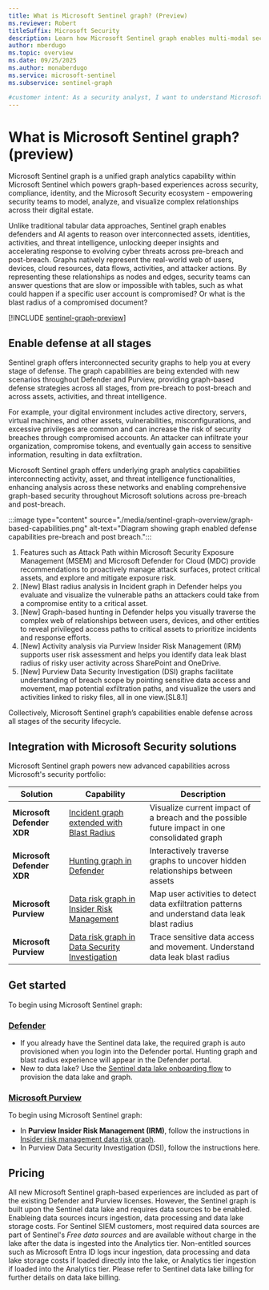 ```yaml
---
title: What is Microsoft Sentinel graph? (Preview)
ms.reviewer: Robert
titleSuffix: Microsoft Security  
description: Learn how Microsoft Sentinel graph enables multi-modal security analytics through graph-based representation of security data, providing deep insights into digital environments and attack paths.
author: mberdugo
ms.topic: overview
ms.date: 09/25/2025
ms.author: monaberdugo
ms.service: microsoft-sentinel
ms.subservice: sentinel-graph

#customer intent: As a security analyst, I want to understand Microsoft Sentinel graph capabilities so that I can detect complex attack paths and relationships that are difficult to identify with traditional tabular queries.
---
```



# What is Microsoft Sentinel graph? (preview)

Microsoft Sentinel graph is a unified graph analytics capability within Microsoft Sentinel which powers graph-based experiences across security, compliance, identity, and the Microsoft Security ecosystem - empowering security teams to model, analyze, and visualize complex relationships across their digital estate.  

Unlike traditional tabular data approaches, Sentinel graph enables defenders and AI agents to reason over interconnected assets, identities, activities, and threat intelligence, unlocking deeper insights and accelerating response to evolving cyber threats across pre-breach and post-breach. Graphs natively represent the real-world web of users, devices, cloud resources, data flows, activities, and attacker actions. By representing these relationships as nodes and edges, security teams can answer questions that are slow or impossible with tables, such as what could happen if a specific user account is compromised? Or what is the blast radius of a compromised document? 

[!INCLUDE [sentinel-graph-preview](../includes/sentinel-graph-preview.md)]

## Enable defense at all stages

Sentinel graph offers interconnected security graphs to help you at every stage of defense. The graph capabilities are being extended with new scenarios throughout Defender and Purview, providing graph-based defense strategies across all stages, from pre-breach to post-breach and across assets, activities, and threat intelligence.

For example, your digital environment includes active directory, servers, virtual machines, and other assets, vulnerabilities, misconfigurations, and excessive privileges are common and can increase the risk of security breaches through compromised accounts. An attacker can infiltrate your organization, compromise tokens, and eventually gain access to sensitive information, resulting in data exfiltration.

Microsoft Sentinel graph offers underlying graph analytics capabilities interconnecting activity, asset, and threat intelligence functionalities, enhancing analysis across these networks and enabling comprehensive graph-based security throughout Microsoft solutions across pre-breach and post-breach.

:::image type="content" source="./media/sentinel-graph-overview/graph-based-capabilities.png" alt-text="Diagram showing graph enabled defense capabilities pre-breach and post breach.":::

1. Features such as Attack Path within Microsoft Security Exposure Management (MSEM) and Microsoft Defender for Cloud (MDC) provide recommendations to proactively manage attack surfaces, protect critical assets, and explore and mitigate exposure risk. 
1. [New] Blast radius analysis in Incident graph in Defender helps you evaluate and visualize the vulnerable paths an attackers could take from a compromise entity to a critical asset.
1. [New] Graph-based hunting in Defender helps you visually traverse the complex web of relationships between users, devices, and other entities to reveal privileged access paths to critical assets to prioritize incidents and response efforts. 
1. [New] Activity analysis via Purview Insider Risk Management (IRM) supports user risk assessment and helps you identify data leak blast radius of risky user activity across SharePoint and OneDrive.
1. [New] Purview Data Security Investigation (DSI) graphs facilitate understanding of breach scope by pointing sensitive data access and movement, map potential exfiltration paths, and visualize the users and activities linked to risky files, all in one view.[SL8.1] 

Collectively, Microsoft Sentinel graph’s capabilities enable defense across all stages of the security lifecycle.

## Integration with Microsoft Security solutions

Microsoft Sentinel graph powers new advanced capabilities across Microsoft's security portfolio:

| Solution | Capability | Description |
|----------|------------|-------------|
| **Microsoft Defender XDR** | [Incident graph extended with Blast Radius](https://aka.ms/sentinel/graph/docs/incidents) | Visualize current impact of a breach and the possible future impact in one consolidated graph |
| **Microsoft Defender XDR** | [Hunting graph in Defender](https://aka.ms/sentinel/graph/docs/hunting) | Interactively traverse graphs to uncover hidden relationships between assets |
| **Microsoft Purview** | [Data risk graph in Insider Risk Management](https://aka.ms/sentinel/graph/docs/dsi) | Map user activities to detect data exfiltration patterns and understand data leak blast radius |
| **Microsoft Purview** | [Data risk graph in Data Security Investigation](https://aka.ms/sentinel/graph/docs/irm) | Trace sensitive data access and movement. Understand data leak blast radius |

## Get started

To begin using Microsoft Sentinel graph:

### [Defender](#tab/defender)

* If you already have the Sentinel data lake, the required graph is auto provisioned when you login into the Defender portal. Hunting graph and blast radius experience will appear in the Defender portal.
* New to data lake? Use the [Sentinel data lake onboarding flow](./sentinel-lake-onboard-defender.md) to provision the data lake and graph.

### [Microsoft Purview](#tab/purview)

To begin using Microsoft Sentinel graph:

* In **Purview Insider Risk Management (IRM)**, follow the instructions in [Insider risk management data risk graph](/purview/insider-risk-management-data-risk-graph).
* In Purview Data Security Investigation (DSI), follow the instructions here.

## Pricing

All new Microsoft Sentinel graph-based experiences are included as part of the existing Defender and Purview licenses. However, the Sentinel graph is built upon the Sentinel data lake and requires data sources to be enabled. Enableing data sources incurs ingestion, data processing and data lake storage costs. For Sentinel SIEM customers, most required data sources are part of Sentinel's *Free data sources* and are available without charge in the lake after the data is ingested into the Analytics tier. Non-entitled sources such as Microsoft Entra ID logs incur ingestion, data processing and data lake storage costs if loaded directly into the lake, or Analytics tier ingestion if loaded into the Analytics tier. Please refer to Sentinel data lake billing for further details on data lake billing.
